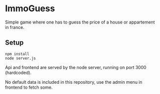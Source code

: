 # ImmoGuess
Simple game where one has to guess the price of a house or appartement in france.

## Setup

```
npm install
node server.js
```

Api and frontend are served by the node server, running on port 3000 (hardcoded).

No default data is included in this repository, use the admin menu in frontend to fetch some.